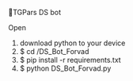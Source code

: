    🧾TGPars DS bot

  Open
   1) download python to your device
   2) $ cd /DS_Bot_Forvad
   3) $ pip install -r requirements.txt
   4) $ python DS_Bot_Forvad.py
